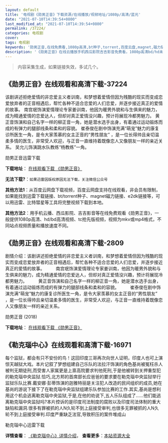 ```yaml
---
layout: default
title: '电视剧《勋男正音》下载资源/在线播放/视频地址/1080p/高清/蓝光'
date: "2021-07-10T14:39:54+0800"
last_modified_at: "2021-07-10T14:39:54+0800"
permalink: /37224/
categories: 电视剧
cover:
tags: 电视剧
keywords: '勋男正音,在线免费看,1080p高清,bt种子,torrent,百度云盘,magnet,磁力链,迅雷下载资源'
description: '《勋男正音》在线云播放手机西瓜影院吉吉影音免费看，1080p高清bd/hd未删减完整版和tc抢先枪版，mkv/mp4格式，附带bt/torrent种子、magnet/磁力链、百度云盘、网盘资源迅雷下载链接'
---
```


>内容采集生成，如果链接失效，多试几个。


## 《勋男正音》在线观看和高清下载-37224

该剧讲述拒绝爱情的非恋爱主义者训南，和梦想着爱情但因为残酷的现实而变成恋爱放弃者的正音相遇后，帮忙各种不适合恋爱的人们恋爱，并逐步接近真正的爱情的故事。 南宫珉饰演爱情理论专家姜训南，他因为暖男外貌和与生俱来的魅力，成为精通爱情的恋爱达人，但却对真正爱情没兴趣，预计将展现冷都男魅力。 黄正音饰演和自己名字一样的柳正音一角，她是潜水选手出身，有着通过运动锻炼而成的有弹力的腿部线条和柔和的容貌。 崔泰俊在剧中饰演充满“萌宠”魅力的康复诊所医生一角，是令大家羡慕的女主正音的“男性朋友” ，是一位长得帅且亲切温柔多情的医生，非常受人欢迎，与正音一直维持着既像恋人又像朋友一样的亲近关系。 吴允儿饰演跳水队教练“杨教练”一角。


勋男正音迅雷下载

**下载地址**： [在线观看下载 《勋男正音》](https://www.993dy.com//vod-detail-id-30508.html) 


**无法下载?**：`如果迅雷因版权原因无法下载，关注微信公众号 `

**其他方法1**：从百度云网盘下载视频，百度云网盘支持在线观看，非会员有限制，如果能找到迅雷下载链接、bt/torrent种子、magnet磁力链接、e2dk链接等，可以用迅雷、比特彗星等工具将完整视频下载到本地。

**其他方法2**：用手机云播、西瓜影院、吉吉影音等在线免费观看《勋男正音》，一般提供1080p高清、hd/bd高清视频、tc抢先版视频，视频为mkv或mp4格式，不同站点视频质量和播放速度不同。


## 《勋男正音》在线观看和高清下载-2809

剧情介绍：该剧讲述拒绝爱情的非恋爱主义者训南，和梦想着爱情但因为残酷的现实而变成恋爱放弃者的正音相遇后，帮忙各种不适合恋爱的人们恋爱，并逐步接近真正的爱情的故事。  　　南宫珉饰演爱情理论专家姜训南，他因为暖男外貌和与生俱来的魅力，成为精通爱情的恋爱达人，但却对真正爱情没兴趣，预计将展现冷都男魅力。  　　黄正音饰演和自己名字一样的柳正音一角，她是潜水选手出身，有着通过运动锻炼而成的有弹力的腿部线条和柔和的容貌。  　　崔泰俊在剧中饰演充满“萌宠”魅力的康复诊所医生一角，是令大家羡慕的女主正音的“男性朋友” ，是一位长得帅且亲切温柔多情的医生，非常受人欢迎，与正音一直维持着既像恋人又像朋友一样的亲近关系。


勋男正音 (2018)

**下载地址**： [在线观看下载 《勋男正音》](https://www.btbtdy.me/btdy/dy12838.html) 


## 《勒克瑙中心》在线观看和高清下载-16971

每个监狱，都会有只不安份的鸟！这回印度三哥再次向世人证明，印度人也可上演惊天越狱大戏。本片记叙了梦想组建自己乐队的法拉汗饰演的角色基尚被冤枉杀人被判无期徒刑,而受害人家属更是上禀高院要求判他死刑,于是他被转到关押重型犯的勒克瑙中央监狱.恰巧,北方邦的首席部长应爸爸的要求要在勒克瑙中央监狱举行监狱乐队比赛.戴安娜·彭蒂饰演的迦雅特丽是关注犯人改造的民间组织的成员,她在基尚的游说下接下了在勒克瑙中央监狱组建乐队参加比赛的工作.其实,基尚是想利用这个机会逃离勒克瑙中央监狱,于是,在他的劝说下,五人乐队组成了......他们能逃离勒克瑙中央监狱吗?本片控诉的是印度司法制度的腐败以及印度司法体制的重大缺陷和漏洞.很多有罪被抓的人N久轮不到上庭接受审判,也很多无罪被抓的人N久轮不到上庭接受审判.印度严重缺乏法官,导致积压的案件堆成山


勒克瑙中心迅雷下载

**详情查看**： [《勒克瑙中心》详情介绍](/movie/16971/)， **查看更多**：[本站资源大全](/movie/t/all/)

